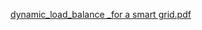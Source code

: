 [dynamic_load_balance _for a smart grid.pdf](https://github.com/user-attachments/files/20902021/dynamic_load_balance._for.a.smart.grid.pdf)
